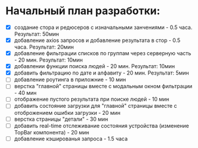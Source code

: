 # Начальный план разработки:
 - [x] создание стора и редюсеров с изначальными занчениями - 0.5 часа. Результат: 50мин
 - [x] добавление axios запросов и добавление результата в стор - 0.5 часа. Результат: 20мин
 - [x] добавление фильтрации списков по группам через серверную часть - 20 мин. Результат: 10мин
 - [x] добавлении функции поиска людей - 20 мин. Результат: 10мин
 - [x] добавить фильтрацию по дате и алфавиту - 20 мин. Результат: 5мин
 - [ ] добавление роутинга в приложние - 10 мин
 - [ ] верстка "главной" страницы вместе с модальным окном фильтрации - 40 мин
 - [ ] отображение пустого результата при поиске людей - 10 мин
 - [ ] добавить состояние загрузки для "главной" страницы вместе с отоброжением ошибки загрузки - 20 мин
 - [ ] верстка страницы "детали" - 30 мин
 - [ ] добавить real-time отслеживание состояния устройства (изменение TopBar компонента) - 20 мин
 - [ ] добавление кэшированья запроса - 1.5 часа
